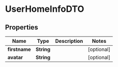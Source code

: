 

# UserHomeInfoDTO


## Properties

| Name | Type | Description | Notes |
|------------ | ------------- | ------------- | -------------|
|**firstname** | **String** |  |  [optional] |
|**avatar** | **String** |  |  [optional] |



